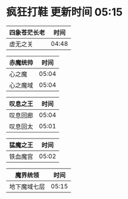 # 疯狂打鞋 更新时间 05:15

| 四象苍茫长老   | 时间    |
|--------|-------|
| 虚无之关 | 04:48 |

| 赤魔统帅   | 时间    |
|--------|-------|
| 心之魔 | 05:04 |
| 心之魔域 | 05:04 |

| 叹息之王   | 时间    |
|--------|-------|
| 叹息回廊 | 05:04 |
| 叹息回太 | 05:01 |

| 猛魔之王   | 时间    |
|--------|-------|
| 铁血魔宫 | 05:02 |

| 魔界统领   | 时间    |
|--------|-------|
| 地下魔域七层 | 05:15 |